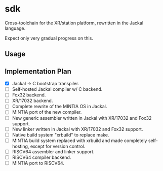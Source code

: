 # sdk

Cross-toolchain for the XR/station platform, rewritten in the Jackal language.

Expect only very gradual progress on this.

## Usage

## Implementation Plan

- [x] Jackal -> C bootstrap transpiler.
- [ ] Self-hosted Jackal compiler w/ C backend.
- [ ] Fox32 backend.
- [ ] XR/17032 backend.
- [ ] Complete rewrite of the MINTIA OS in Jackal.
- [ ] MINTIA port of the new compiler.
- [ ] New generic assembler written in Jackal with XR/17032 and Fox32 support.
- [ ] New linker written in Jackal with XR/17032 and Fox32 support.
- [ ] Native build system "xrbuild" to replace make.
- [ ] MINTIA build system replaced with xrbuild and made completely self-hosting, except for version control.
- [ ] RISCV64 assembler and linker support.
- [ ] RISCV64 compiler backend.
- [ ] MINTIA port to RISCV64.